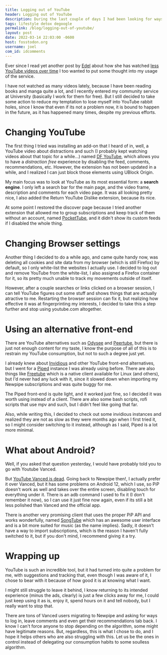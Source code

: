 ```yaml
---
title: Logging out of YouTube
header: Logging out of YouTube
description: During the last couple of days I had been looking for ways to get rid of YouTube's influence on me as much as possible, also, Vanced died
tags: lifestyle detox degoogle
permalink: /blog/logging-out-of-youtube/
layout: post
date: 2022-03-14 22:03:00 -0600
host: fosstodon.org
username: joel
com_id: idcomments
---
```


Ever since I read yet another post by [Edel](https://fosstodon.org/@edel) about how she has watched [less YouTube videos over time](https://erzadel.net/why-ive-been-watching-less-youtube-videos/) I too wanted to put some thought into my usage of the service.

I have not watched as many videos lately, because I have been reading books and manga quite a lot, and I recently entered my community service at University (basically I work for them for free). But I still decided to take some action to reduce my temptation to lose myself into YouTube rabbit holes, since I know that even if its not a problem now, it is bound to happen in the future, as it has happened many times, despite my previous efforts.

# Changing YouTube

The first thing I tried was installing an add-on that I heard of in, well, a YouTube video about distractions and such (I probably kept watching videos about that topic for a while...) named [DF YouTube](https://addons.mozilla.org/en-US/firefox/addon/df-youtube), which allows you to have a *distraction free* experience by disabling the feed, comments, recommendations, etc. However, the extension has not been updated in a while, and I realized I can just block those elements using UBlock Origin.

My main focus was to look at YouTube as its most essential form: a **search engine**. I only left a search bar for the main page, and the video frame, description and comments for each video page. It was all looking pretty nice, I also added the Return YouTube Dislike extension, because its nice.

At some point I restored the discover page because I tried another extension that allowed me to group subscriptions and keep track of them without an account, named [PocketTube](https://yousub.info/), and it didn't show its custom feeds if I disabled the whole thing.

# Changing Browser settings

Another thing I decided to do a while ago, and came quite handy now, was deleting all cookies and site data from my browser (which is still Firefox) by default, so I only white-list the websites I actually use. I decided to log out and remove YouTube from the white-list, I also assigned a Firefox container for it, so its pretty much unable to track my movements outside of itself.

However, after a couple searches or links clicked on a browser session, I can tell YouTube figures out some stuff and shows things that are actually atractive to me. Restarting the browser session can fix it, but realizing how effective it was at fingerprinting my interests, I decided to take this a step further and stop using youtube.com altogether.


# Using an alternative front-end

There are YouTube alternatives such as [Odysee](https://odysee.com) and [Peertube](https://joinpeertube.org/), but there is just not enough content for my taste, I know the purpose of all of this is to restrain my YouTube consumption, but not to such a degree just yet.

I already knew about [Invidious](https://github.com/iv-org/invidious) and other YouTube front-end alternatives,  but I went for a [Piped](https://github.com/TeamPiped/Piped/) instance I was already using before. There are also things like [Freetube](https://freetubeapp.io/) which is a native client available for Linux (and others), but I'd never had any luck with it, since it slowed down when importing my Newpipe subscriptions and was quite buggy for me.

The Piped front-end is quite light, and it worked just fine, so I decided it was worth using instead of a client. There are also some bash scripts, rofi scripts that use mpv and such, but I didn't feel like going that far.

Also, while writing this, I decided to check out some invidious instances and realized they are not as slow as they were months ago when I first tried it, so I might consider switching to it instead, although as I said, Piped is a lot more minimal.

# What about Android?

Well, if you asked that question yesterday, I would have probably told you to go with Youtube Vanced.

But [YouTube Vanced is dead](https://nitter.net/YTVanced/status/1503052250268286980). Going back to Newpipe then!, I actually prefer it over Vanced, but it has some problems on Android 12, which I use, so PiP doesn't work as well and takes over the entire screen, disabling touch for everything under it. There is an adb command I used to fix it (I don't remember it now), so I can use it just fine now again, even if its still a bit less polished than Vanced and the official app.

There is another very promising client that uses the proper PiP API and works wonderfully, named [SongTube](https://songtube.github.io/) which has an awesome user interface and is a bit more suited for music (as the name implies). Sadly, it doesn't have a way to import subscriptions, which is the reason I haven't fully switched to it, but if you don't mind, I recommend giving it a try.

# Wrapping up

YouTube is such an incredible tool, but it had turned into quite a problem for me, with suggestions and tracking that, even though I was aware of it, I chose to bear with it because of how good it is at knowing what I want.

I might still struggle to leave it behind, I know returning to its intended experience (minus the ads, clearly) is just a few clicks away for me, I could just keep using it as is, enjoy it, spend hours on it and tell nobody, but I really want to stop that.

There are tons of Vanced users migrating to Newpipe and asking for ways to log in, leave comments and even get their recommendations tab back. I know I can't force anyone to stop depending on the algorithm, some might have legitimate reasons. But, regardless, this is what I chose to do, and I hope it helps others who are also struggling with this. Let us be the ones in control instead of delegating our consumption habits to some soulless algorithm.
